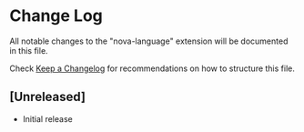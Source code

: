 # Change Log

All notable changes to the "nova-language" extension will be documented in this file.

Check [Keep a Changelog](http://keepachangelog.com/) for recommendations on how to structure this file.

## [Unreleased]

-   Initial release
